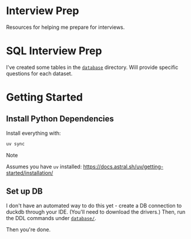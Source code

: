 # Interview Prep
Resources for helping me prepare for interviews.

# SQL Interview Prep
I've created some tables in the [`database`](./database/) directory.
Will provide specific questions for each dataset.

# Getting Started

## Install Python Dependencies
Install everything with:
```bash
uv sync
```

> [!NOTE]
> Assumes you have `uv` installed: https://docs.astral.sh/uv/getting-started/installation/

## Set up DB
I don't have an automated way to do this yet - create a DB connection to duckdb through your IDE. (You'll need to download the drivers.) Then, run the DDL commands under [`database/`](.database/).

Then you're done.
